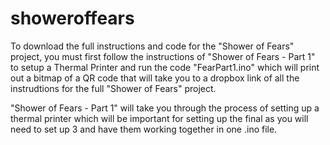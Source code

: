 # showeroffears

To download the full instructions and code for the "Shower of Fears" project, you must first follow the instructions of "Shower of Fears - Part 1" to setup a Thermal Printer and run the code "FearPart1.ino" which will print out a bitmap of a QR code that will take you to a dropbox link of all the instrudtions for the full "Shower of Fears" project.

"Shower of Fears - Part 1" will take you through the process of setting up a thermal printer which will be important for setting up the final as you will need to set up 3 and have them working together in one .ino file.
